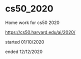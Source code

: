 # cs50_2020

Home work for cs50 2020

https://cs50.harvard.edu/ai/2020/

started 01/10/2020 

ended   12/12/2020